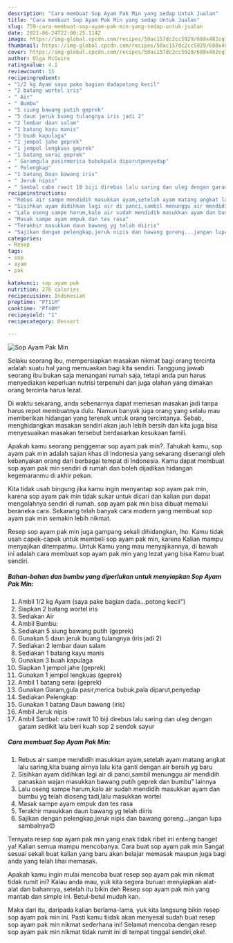 ```yaml
---
description: "Cara membuat Sop Ayam Pak Min yang sedap Untuk Jualan"
title: "Cara membuat Sop Ayam Pak Min yang sedap Untuk Jualan"
slug: 759-cara-membuat-sop-ayam-pak-min-yang-sedap-untuk-jualan
date: 2021-06-24T22:00:25.114Z
image: https://img-global.cpcdn.com/recipes/50ac157dc2cc5929/680x482cq70/sop-ayam-pak-min-foto-resep-utama.jpg
thumbnail: https://img-global.cpcdn.com/recipes/50ac157dc2cc5929/680x482cq70/sop-ayam-pak-min-foto-resep-utama.jpg
cover: https://img-global.cpcdn.com/recipes/50ac157dc2cc5929/680x482cq70/sop-ayam-pak-min-foto-resep-utama.jpg
author: Olga McGuire
ratingvalue: 4.1
reviewcount: 15
recipeingredient:
- "1/2 kg Ayam saya pake bagian dadapotong kecil"
- "2 batang wortel iris"
- " Air"
- " Bumbu"
- "5 siung bawang putih geprek"
- "5 daun jeruk buang tulangnya iris jadi 2"
- "2 lembar daun salam"
- "1 batang kayu manis"
- "3 buah kapulaga"
- "1 jempol jahe geprek"
- "1 jempol lengkuas geprek"
- "1 batang serai geprek"
- " Garamgula pasirmerica bubukpala diparutpenyedap"
- " Pelengkap"
- "1 batang Daun bawang iris"
- " Jeruk nipis"
- " Sambal cabe rawit 10 biji direbus lalu saring dan uleg dengan garam sedikit lalu beri kuah sop 2 sendok sayur"
recipeinstructions:
- "Rebus air sampe mendidih masukkan ayam,setelah ayam matang angkat lalu saring,kita buang airnya lalu kita ganti dengan air bersih yg baru"
- "Sisihkan ayam didihkan lagi air di panci,sambil menunggu air mendidih panaskan wajan masukkan bawang putih geprek dan bumbu&#34; lainnya"
- "Lalu oseng sampe harum,kalo air sudah mendidih masukkan ayam dan bumbu yg telah dioseng tadi,lalu masukkan wortel"
- "Masak sampe ayam empuk dan tes rasa"
- "Terakhir masukkan daun bawang yg telah diiris"
- "Sajikan dengan pelengkap,jeruk nipis dan bawang goreng...jangan lupa sambalnya😊"
categories:
- Resep
tags:
- sop
- ayam
- pak

katakunci: sop ayam pak 
nutrition: 276 calories
recipecuisine: Indonesian
preptime: "PT11M"
cooktime: "PT40M"
recipeyield: "1"
recipecategory: Dessert

---
```



![Sop Ayam Pak Min](https://img-global.cpcdn.com/recipes/50ac157dc2cc5929/680x482cq70/sop-ayam-pak-min-foto-resep-utama.jpg)

Selaku seorang ibu, mempersiapkan masakan nikmat bagi orang tercinta adalah suatu hal yang memuaskan bagi kita sendiri. Tanggung jawab seorang ibu bukan saja menangani rumah saja, tetapi anda pun harus menyediakan keperluan nutrisi terpenuhi dan juga olahan yang dimakan orang tercinta harus lezat.

Di waktu  sekarang, anda sebenarnya dapat memesan masakan jadi tanpa harus repot membuatnya dulu. Namun banyak juga orang yang selalu mau memberikan hidangan yang terenak untuk orang tercintanya. Sebab, menghidangkan masakan sendiri akan jauh lebih bersih dan kita juga bisa menyesuaikan masakan tersebut berdasarkan kesukaan famili. 



Apakah kamu seorang penggemar sop ayam pak min?. Tahukah kamu, sop ayam pak min adalah sajian khas di Indonesia yang sekarang disenangi oleh kebanyakan orang dari berbagai tempat di Indonesia. Kamu dapat membuat sop ayam pak min sendiri di rumah dan boleh dijadikan hidangan kegemaranmu di akhir pekan.

Kita tidak usah bingung jika kamu ingin menyantap sop ayam pak min, karena sop ayam pak min tidak sukar untuk dicari dan kalian pun dapat mengolahnya sendiri di rumah. sop ayam pak min bisa dibuat memalui beraneka cara. Sekarang telah banyak cara modern yang membuat sop ayam pak min semakin lebih nikmat.

Resep sop ayam pak min juga gampang sekali dihidangkan, lho. Kamu tidak usah capek-capek untuk membeli sop ayam pak min, karena Kalian mampu menyajikan ditempatmu. Untuk Kamu yang mau menyajikannya, di bawah ini adalah cara membuat sop ayam pak min yang lezat yang bisa Kamu buat sendiri.

<!--inarticleads1-->

##### Bahan-bahan dan bumbu yang diperlukan untuk menyiapkan Sop Ayam Pak Min:

1. Ambil 1/2 kg Ayam (saya pake bagian dada...potong kecil&#34;)
1. Siapkan 2 batang wortel iris
1. Sediakan  Air
1. Ambil  Bumbu:
1. Sediakan 5 siung bawang putih (geprek)
1. Gunakan 5 daun jeruk buang tulangnya (iris jadi 2)
1. Sediakan 2 lembar daun salam
1. Sediakan 1 batang kayu manis
1. Gunakan 3 buah kapulaga
1. Siapkan 1 jempol jahe (geprek)
1. Gunakan 1 jempol lengkuas (geprek)
1. Ambil 1 batang serai (geprek)
1. Gunakan  Garam,gula pasir,merica bubuk,pala diparut,penyedap
1. Sediakan  Pelengkap:
1. Gunakan 1 batang Daun bawang (iris)
1. Ambil  Jeruk nipis
1. Ambil  Sambal: cabe rawit 10 biji direbus lalu saring dan uleg dengan garam sedikit lalu beri kuah sop 2 sendok sayur




<!--inarticleads2-->

##### Cara membuat Sop Ayam Pak Min:

1. Rebus air sampe mendidih masukkan ayam,setelah ayam matang angkat lalu saring,kita buang airnya lalu kita ganti dengan air bersih yg baru
1. Sisihkan ayam didihkan lagi air di panci,sambil menunggu air mendidih panaskan wajan masukkan bawang putih geprek dan bumbu&#34; lainnya
1. Lalu oseng sampe harum,kalo air sudah mendidih masukkan ayam dan bumbu yg telah dioseng tadi,lalu masukkan wortel
1. Masak sampe ayam empuk dan tes rasa
1. Terakhir masukkan daun bawang yg telah diiris
1. Sajikan dengan pelengkap,jeruk nipis dan bawang goreng...jangan lupa sambalnya😊




Ternyata resep sop ayam pak min yang enak tidak ribet ini enteng banget ya! Kalian semua mampu mencobanya. Cara buat sop ayam pak min Sangat sesuai sekali buat kalian yang baru akan belajar memasak maupun juga bagi anda yang telah lihai memasak.

Apakah kamu ingin mulai mencoba buat resep sop ayam pak min nikmat tidak rumit ini? Kalau anda mau, yuk kita segera buruan menyiapkan alat-alat dan bahannya, setelah itu bikin deh Resep sop ayam pak min yang mantab dan simple ini. Betul-betul mudah kan. 

Maka dari itu, daripada kalian berlama-lama, yuk kita langsung bikin resep sop ayam pak min ini. Pasti kamu tiidak akan menyesal sudah buat resep sop ayam pak min nikmat sederhana ini! Selamat mencoba dengan resep sop ayam pak min nikmat tidak rumit ini di tempat tinggal sendiri,oke!.

